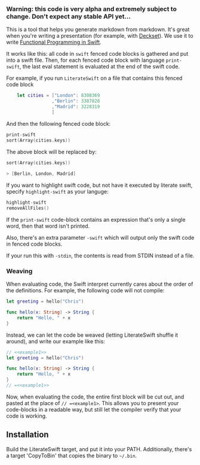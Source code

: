 ### Warning: this code is very alpha and extremely subject to change. Don't expect any stable API yet...

This is a tool that helps you generate markdown from markdown. It's great when you're writing a presentation (for example, with [Deckset](http://www.decksetapp.com)). We use it to write [Functional Programming in Swift](http://www.objc.io/books/).

It works like this: all code in `swift` fenced code blocks is gathered and put into a swift file. Then, for each fenced code block with language `print-swift`, the last eval statement is evaluated at the end of the swift code.

For example, if you run `LiterateSwift` on a file that contains this fenced code block

```swift
    let cities = ["London": 8308369
                 ,"Berlin": 3387828	
                 ,"Madrid": 3228319	
                 ]
```

And then the following fenced code block:

```Swift
print-swift
sort(Array(cities.keys))
```

The above block will be replaced by:

```swift
sort(Array(cities.keys))
    
> [Berlin, London, Madrid]
```

If you want to highlight swift code, but not have it executed by literate swift, specify `highlight-swift` as your languge:

```swift
highlight-swift
removeAllFiles()
```

If the `print-swift` code-block contains an expression that's only a single word, then that word isn't printed.

Also, there's an extra parameter `-swift` which will output only the swift code in fenced code blocks.

If your run this with `-stdin`, the contents is read from STDIN instead of a file.

### Weaving

When evaluating code, the Swift interpret currently cares about the order of the definitions. For example, the following code will not compile:


```swift
let greeting = hello("Chris")
```
    
```swift
func hello(x: String) -> String {
    return "Hello, " + x
}
```

Instead, we can let the code be weaved (letting LiterateSwift shuffle it around), and write our example like this:


```swift
// <<example1>>
let greeting = hello("Chris")
```

```swift
func hello(x: String) -> String {
    return "Hello, " + x
}
// =<<example1>>
```

Now, when evaluating the code, the entire first block will be cut out, and pasted at the place of `// =<example1>`. This allows you to present your code-blocks in a readable way, but still let the compiler verify that your code is working.

## Installation

Build the LiterateSwift target, and put it into your PATH. Additionally, there's a target 'CopyToBin' that copies the binary to `~/.bin`.

